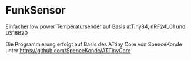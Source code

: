 # FunkSensor
  Einfacher low power Temperatursender auf Basis atTiny84, nRF24L01 und DS18B20
  
  Die Programmierung erfolgt auf Basis des ATtiny Core von SpenceKonde unter https://github.com/SpenceKonde/ATTinyCore
